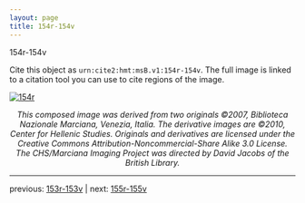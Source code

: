 ```yaml
---
layout: page
title: 154r-154v
---
```


154r-154v

Cite this object as `urn:cite2:hmt:msB.v1:154r-154v`. The full image is linked to a citation tool you can use to cite regions of the image.

[![154r](http://www.homermultitext.org/iipsrv?IIIF=/project/homer/pyramidal/deepzoom/hmt/vbbifolio/v1/vb_153v_154r.tif/full/800,/0/default.jpg)](http://www.homermultitext.org/ict2/?urn=urn:cite2:hmt:vbbifolio.v1:vb_153v_154r) 

<p style="text-align: center; font-style: italic;">This composed image was derived from two originals ©2007, Biblioteca Nazionale Marciana, Venezia, Italia. The derivative images are ©2010, Center for Hellenic Studies. Originals and derivatives are licensed under the Creative Commons Attribution-Noncommercial-Share Alike 3.0 License. The CHS/Marciana Imaging Project was directed by David Jacobs of the British Library.</p>

---

previous: [153r-153v](../153r-153v/) | next: [155r-155v](../155r-155v/)